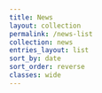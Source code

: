 ```yaml
---
title: News
layout: collection
permalink: /news-list
collection: news
entries_layout: list
sort_by: date
sort_order: reverse
classes: wide
---
```

